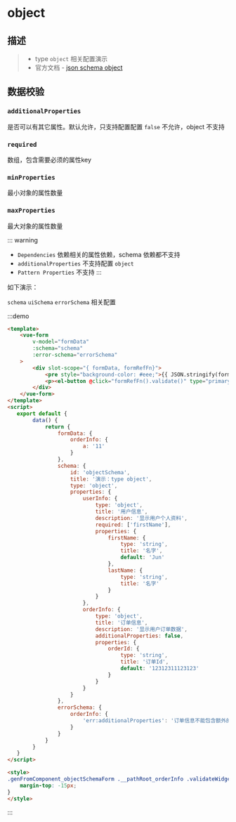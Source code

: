 # object

## 描述
>* type `object` 相关配置演示
>* 官方文档 - [json schema object](https://json-schema.org/understanding-json-schema/reference/object.html)

## 数据校验
### `additionalProperties`
是否可以有其它属性。默认允许，只支持配置配置 `false` 不允许，object 不支持

### `required`
数组，包含需要必须的属性key

### `minProperties`
最小对象的属性数量

### `maxProperties`
最大对象的属性数量

::: warning
* `Dependencies` 依赖相关的属性依赖，schema 依赖都不支持
* `additionalProperties` 不支持配置 `object`
* `Pattern Properties` 不支持
:::

如下演示：

`schema` `uiSchema` `errorSchema` 相关配置

:::demo
```html
<template>
    <vue-form
        v-model="formData"
        :schema="schema"
        :error-schema="errorSchema"
    >
        <div slot-scope="{ formData, formRefFn}">
            <pre style="background-color: #eee;">{{ JSON.stringify(formData, null, 4) }}</pre>
            <p><el-button @click="formRefFn().validate()" type="primary">校验数据</el-button></p>
        </div>
    </vue-form>
</template>
<script>
   export default {
        data() {
            return {
                formData: {
                    orderInfo: {
                        a: '11'
                    }
                },
                schema: {
                    id: 'objectSchema',
                    title: '演示：type object',
                    type: 'object',
                    properties: {
                        userInfo: {
                            type: 'object',
                            title: '用户信息',
                            description: '显示用户个人资料',
                            required: ['firstName'],
                            properties: {
                                firstName: {
                                    type: 'string',
                                    title: '名字',
                                    default: 'Jun'
                                },
                                lastName: {
                                    type: 'string',
                                    title: '名字'
                                }
                            }
                        },
                        orderInfo: {
                            type: 'object',
                            title: '订单信息',
                            description: '显示用户订单数据',
                            additionalProperties: false,
                            properties: {
                                orderId: {
                                    type: 'string',
                                    title: '订单Id',
                                    default: '12312311123123'
                                }
                            }
                        }
                    }
                },
                errorSchema: {
                    orderInfo: {
                        'err:additionalProperties': '订单信息不能包含额外的属性'
                    }
                }
            }
        }
   }
</script>

<style>
.genFromComponent_objectSchemaForm .__pathRoot_orderInfo .validateWidget-object .formItemErrorBox{
    margin-top: -15px;
}
</style>
```
:::
